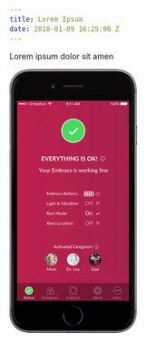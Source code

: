 ```yaml
---
title: Lorem Ipsum
date: 2018-01-09 16:25:00 Z
---
```


Lorem ipsum dolor sit amen

![alert-xhdpi.jpg](/uploads/alert-xhdpi.jpg)